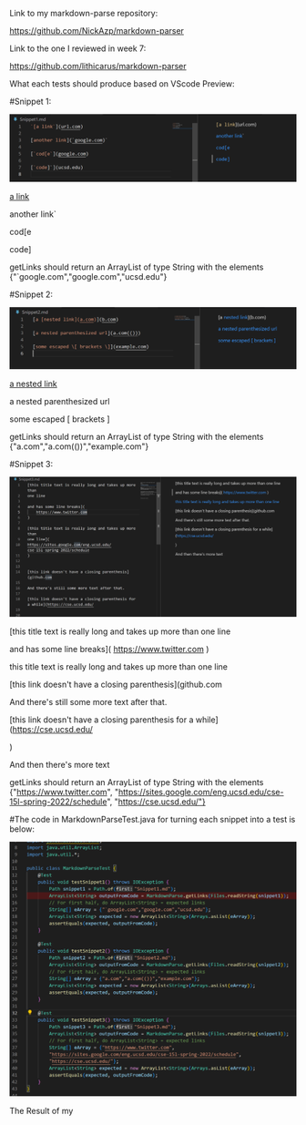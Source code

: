 Link to my markdown-parse repository: 

https://github.com/NickAzp/markdown-parser

Link to the one I reviewed in week 7:

https://github.com/lithicarus/markdown-parser

What each tests should produce based on VScode Preview:

  #Snippet 1:
  
  ![Image 1](Snippet1Preview.png)
  
  [a link](url.com)

  another link`

  cod[e

  code]
  
  getLinks should return an ArrayList of type String with the elements {"`google.com","google.com","ucsd.edu"}
  
  #Snippet 2:
  
  ![Image 2](Snippet2Preview.png)
  
  [a nested link](b.com)

  a nested parenthesized url

  some escaped [ brackets ]
  
  getLinks should return an ArrayList of type String with the elements {"a.com","a.com(())","example.com"}
  
  #Snippet 3:
  
  ![Image 3](Snippet3Preview.png)
  
  [this title text is really long and takes up more than one line

  and has some line breaks]( https://www.twitter.com )

  this title text is really long and takes up more than one line

  [this link doesn't have a closing parenthesis](github.com

  And there's still some more text after that.

  [this link doesn't have a closing parenthesis for a while](https://cse.ucsd.edu/

  )

  And then there's more text
  
  getLinks should return an ArrayList of type String with the elements {"https://www.twitter.com", "https://sites.google.com/eng.ucsd.edu/cse-15l-spring-2022/schedule", "https://cse.ucsd.edu/"}
  
  #The code in MarkdownParseTest.java for turning each snippet into a test is below:
  
  ![Image 4](Teststatements2.png)

  The Result of my 
  
 
